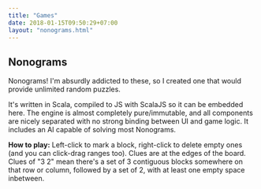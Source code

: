 ```yaml
---
title: "Games"
date: 2018-01-15T09:50:29+07:00
layout: "nonograms.html"
---
```

## Nonograms
Nonograms!  I'm absurdly addicted to these, so I created one that would provide unlimited random puzzles.  

It's written in Scala, compiled to JS with ScalaJS so it can be embedded here.  The engine is almost completely pure/immutable, and all components are nicely separated with no strong binding between UI and game logic.  It includes an AI capable of solving most Nonograms.

<b>How to play:</b> Left-click to mark a block, right-click to delete empty ones (and you can click-drag ranges too).  Clues are at the edges of the board.  Clues of "3 2" mean there's a set of 3 contiguous blocks somewhere on that row or column, followed by a set of 2, with at least one empty space inbetween. 